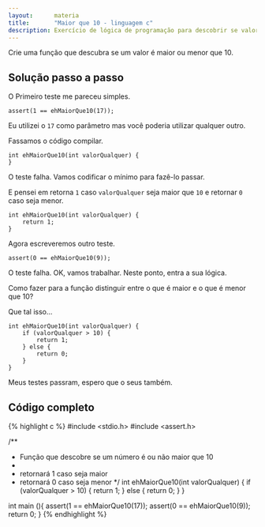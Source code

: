 ```yaml
---
layout:      materia
title:       "Maior que 10 - linguagem c"
description: Exercício de lógica de programação para descobrir se valor é maior ou menor que 10.
---
```

        
Crie uma função que descubra se um valor é maior ou menor que 10.

        
Solução passo a passo
---

O Primeiro teste me pareceu simples.

	assert(1 == ehMaiorQue10(17));

Eu utilizei o `17` como parâmetro mas você poderia utilizar qualquer outro.

Fassamos o código compilar.

    int ehMaiorQue10(int valorQualquer) {
    }

O teste falha. Vamos codificar o mínimo para fazê-lo passar.

E pensei em retorna `1` caso `valorQualquer` seja maior que `10` e retornar `0` caso seja menor.

    int ehMaiorQue10(int valorQualquer) {
        return 1;
    }

Agora escreveremos outro teste.

	assert(0 == ehMaiorQue10(9));

O teste falha. OK, vamos trabalhar. Neste ponto, entra a sua lógica.

Como fazer para a função distinguir entre o que é maior e o que é menor que 10?

Que tal isso...

    int ehMaiorQue10(int valorQualquer) {
        if (valorQualquer > 10) {
            return 1;
        } else {
            return 0;
        }
    }


Meus testes passram, espero que o seus também.


Código completo
---

{% highlight c %}
#include <stdio.h>
#include <assert.h>

/**
 * Função que descobre se um número é ou não maior que 10
 *
 * retornará 1 caso seja maior
 * retornará 0 caso seja menor
 */
int ehMaiorQue10(int valorQualquer) {
    if (valorQualquer > 10) {
        return 1;
    } else {
        return 0;
}
}

int main (){
    assert(1 == ehMaiorQue10(17));
    assert(0 == ehMaiorQue10(9));
    return 0;
}
{% endhighlight %}        